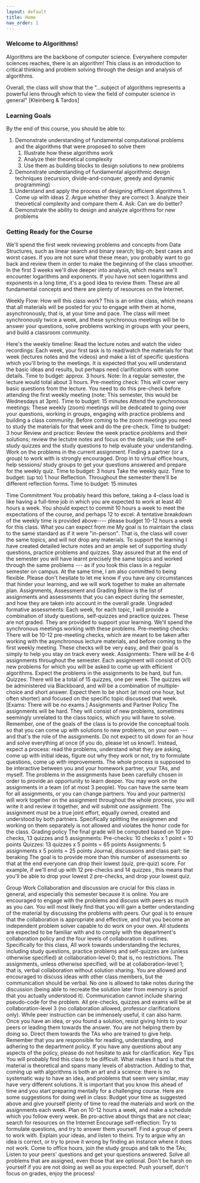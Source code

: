 ```yaml
---
layout: default 
title: Home 
nav_order: 1
---
```



### Welcome to Algorithms!

Algorithms are the backbone of computer science. Everywhere computer sciences reaches, there is an algorithm! This class is an introduction to critical thinking and problem solving through the design and analysis of algorithms.

Overall,  the class will show that the "...subject of algorithms represents a powerful lens through which to view the field of computer science in general" [Kleinberg & Tardos]

### Learning Goals

By the end of this course, you should be able to:

  1. Demonstrate understanding of fundamental computational problems and the algorithms that were proposed to solve them
      1. Illustrate how these algorithms work
      2. Analyze their theoretical complexity 
      3. Use them as building blocks to design solutions to new problems 
  2. Demonstrate understanding of fundamental algorithmic design techniques (recursion, divide-and-conquer, greedy and dynamic programming)
  3. Understand and apply the process of designing efficient algorithms
    1. Come up with ideas
    2. Argue whether they are correct
    3. Analyze their theoretical complexity and compare them
    4. Ask: Can we do better?
  4. Demonstrate the ability to design and analyze algorithms for new problems 


### Getting Ready for the Course

We'll spend the first week reviewing problems and concepts from Data Structures, such as linear search and binary search; big-oh; best cases and worst cases. If you are not sure what these mean, you probably want to go back and review them in order to make the beginning of the class smoother.  
In the first 3 weeks we'll dive deeper into analysis, which means we'll encounter logarithms and exponents. If you have not seen logarithms and exponents in a long time, it's a good idea to review them. 
These are all fundamental concepts and there are plenty of resources on the Internet. 

Weekly Flow: How will this class work?
This is an online class, which means that  all  materials will be posted for you to engage with them at home, asynchronously, that is, at your  time and pace. The class will meet synchronously twice a week, and these synchronous meetings will be to answer your questions, solve problems working in groups with your peers,  and build a classroom community.

Here's the weekly timeline:
Read the lecture notes and watch the video recordings:  Each week, your first task is to read/watch the materials for that week (lectures notes and the videos) and make a list of specific questions which you'll bring to the meetings.  It is expected that you will understand the basic ideas and results, but perhaps need clarifications with some details. 
           Time to budget: approx. 3 hours. Note: In a regular semester, the lecture would total about 3 hours. 
Pre-meeting check: This will cover very basic questions from the lecture. You need to do this pre-check before attending the first weekly meeting (note: This semester, this would be Wednesdays at 3pm). 
           Time to budget: 15 minutes
Attend the synchronous meetings: These weekly (zoom) meetings will be dedicated to going over your questions, working in groups, engaging with practice problems and building a class community. Before coming to the zoom meetings you need to study the materials for that week and do the pre-check.
           Time to budget: 3 hour
Review and  practice: Review  the week practice problems and their solutions; review the lectutre notes and focus on the details; use the self-study quizzes and the study questions to help evaluate your understanding. Work on the problems in the current assignment.   Finding a partner (or a group) to work with is strongly encouraged. Drop in to  virtual office hours, help sessions/ study groups to get your questions answered and prepare for the weekly quiz.
            Time to budget: 3 hours
Take the weekly quiz.
           Time to budget: (up to) 1 hour
Reflection. Throughout the semester there'll be different reflection forms.
           Time to budget: 15 minutes 

Time Commitment
You probably heard this before, taking a 4-class load is like having a full-time job in which you are expected to work at least 40 hours a week. You should expect to commit 10 hours a week to meet the expectations of the course, and perhaps 12 to excel. A tentative breakdown of the weekly time is provided above---- please budget 10-12 hours a week for this class.
What you can expect from me
My goal is to maintain the class to the same standard  as if it were "in-person". That is, the class will cover the same topics, and will not drop any materials. To support the learning I have created detailed lecture notes and an ample set of supporting study questions, practice problems and quizzes. Stay assured that at the end of the semester you will have learnt precisely the same topics and worked through the same problems --- as if you took this class  in a regular semester on campus. 
At the same time, I am also committed to being flexible. Please don't hesitate to let me know if you have any circumstances that hinder your learning, and we will work together to make an alternate plan.
Assignments, Assessment and Grading 
Below is the list of assignments and assessments that you can expect during the semester, and how they are taken into account in the overall grade. 
Ungraded formative assessments: Each week, for each topic,  I will provide a combination of study questions, self-quizzes and practice quizzes. These are not graded. They are provided to support your learning. We'll spend the synchronous meetings working with these problems. 
Pre-meeting checks:  There will be 10-12 pre-meeting checks, which are meant to be taken after working with the asynchronous lecture materials, and before coming to the first weekly meeting. These checks will be very easy, and their goal is simply to help you stay on track every week.
Assignments: There will be 4-6 assignments throughout the semester. Each assignment will consist of O(1) new problems for which you will be asked to come up with efficient algorithms. Expect the problems in the assignments to be hard, but fun. 
Quizzes: There will be a total of 15 quizzes, one per week. The quizzes will  be administered via Blackboard, and will be a combination of multiple-choice and short answer. Expect them to be short (at most one hour, but often shorter)  and focused on the specific topic discussed that week. 
[Exams: There will be no exams.]
Assignments and  Partner  Policy
The assignments will be hard. They will consist of new problems, sometimes seemingly unrelated to the class topics, which you will have to solve. Remember, one of the goals of the class is to provide the conceptual tools so that you can come up with solutions to new problems, on your own --- and that's the role of  the assignments.  Do not expect to sit down for an hour and solve everything at once (if you do, please let us know!). Instead, expect a process: read the problems, understand what they are asking, come up with initial ideas, figure out why they work or not, try to formulate questions, come up with improvements. The whole process is supposed to be interactive between you and your homework partner, your TAs, and myself. The problems in the assignments have been carefully chosen in order to provide an opportunity to learn deeper.
You may work on the assignments in a team (of at most 3 people). You can have the same team for all assignments, or you can change partners. You and your partner(s) will work together on the assignment throughout the whole process, you will write it and review it together, and will submit one assignment. The assignment must be a true joint effort, equally owned, created and understood by both partners. Specifically splitting the assignmen and working on them separately is not allowed and violates the honor code for the class.
Grading policy
The final grade will be computed based on 10 pre-checks, 13 quizzes and 5 assignments: 
Pre-checks:     10 checks x 1 point = 10 points
Quizzes:          13 quizzes x 5 points = 65 points
Assignments:    5 assignments x 5 points = 25 points
Journal, discussions and class part: tie beraking 
The goal is to provide more than this number of assessments so that at the end everyone can drop their lowest (quiz, pre-quiz) score. For example, if we'll end up with 12 pre-checks and 14 quizzes , this means that you'll be able to drop your lowest 2 pre-checks, and drop your lowest  quiz. 

Group Work
Collaboration and discussion are crucial for this class in general, and especially this semester because it is online. You are encouraged to engage with the problems and discuss with peers as much as you can. You will most likely find that you will gain a better understanding of the material by discussing the problems with peers.
Our goal is to ensure that the collaboration is appropriate and effective, and that you become an independent problem solver capable to do work on your own. All students are expected to be familiar with and to comply with the department's collaboration policy  and the four levels of collaboration it outlines. Specifically for this class,
All work towards understanding the lectures, including study questions, practice problems and self-quizzes are  (unless otherwise specified)  at collaboration-level 0; that is, no restrictions.
The assignments, unless otherwise specified, will be at collaboration-level 1; that is, verbal collaboration without solution sharing. You are allowed and encouraged to discuss ideas with other class members, but the communication should be verbal. No one is allowed to take notes during the discussion (being able to recreate the solution later from memory is proof that you actually understood it). Communication cannot include sharing pseudo-code for the problem.
All pre-checks, quizzes and exams will be at collaboration-level 3 (no collaboration allowed, professor clarifications only).
While peer instruction can be immensely useful, it can also harm. Once you have an idea, or you found a solution, resist giving hints to your peers or leading them towards the answer. You are not helping them by doing so. Direct them towards the TAs who are trained to give help.
Remember that you are responsible for reading, understanding, and adhering to the department policy. If you have any questions about any aspects of the policy, please do not hesitate to ask for clarification.
Key Tips
You will probably find this class to be difficult. What makes it hard is that the material is theoretical and spans many levels of abstraction. Adding to that, coming up with algorithms is both an art and a science: there is no systematic way to have an idea, and problems that seem very similar, may have very different solutions. It is important that you know this ahead of time and you start preparing mentally for a challenging course.
Here are some suggestions for doing well in class:
Budget your time as suggested above and give yourself plenty of time to read the materials and work on the assignments each week. Plan on 10-12 hours a week, and make a schedule which you follow every week. 
Be pro-active about things that are not clear; search for resources on the Internet
Encourage self-reflection: Try to formulate questions, and try to answer them yourself.
Find a group of peers to work with. Explain your ideas, and listen to theirs. Try to argue why an idea is correct, or try to prove it wrong by finding an instance where it does not work.
Come to office hours, join the study groups and talk to the TAs; Listen to your peers' questions and get your questions answered.
Solve all problems that are assigned, even those that are optional.
Don't be harsh on yourself if you are not doing as well as you expected. Push yourself, don't focus on grades, enjoy the process!

